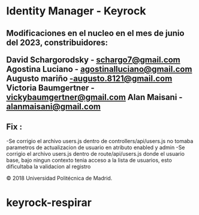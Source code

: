 # Identity Manager - Keyrock

<h2>
Modificaciones en el nucleo en el mes de junio del 2023, constribuidores:
  
David Schargorodsky - schargo7@gmail.com  
Agostina Luciano - agostinalluciano@gmail.com
Augusto mariño -augusto.8121@gmail.com
Victoria Baumgertner - vickybaumgertner@gmail.com
Alan Maisani - alanmaisani@gmail.com
</h2>

<h2>
  Fix :
</h2>

-Se corrigio el archivo users.js dentro de controllers/api/users.js no tomaba parametros de actualizacion de usuario en atributo enabled y admin
-Se corrigio el archivo users.js dentro de route/api/users.js donde el usuario base, bajo ningun contexto tenia acceso a la lista de usuarios, esto dificultaba la validacion al registro



© 2018 Universidad Politécnica de Madrid.

# keyrock-respirar
